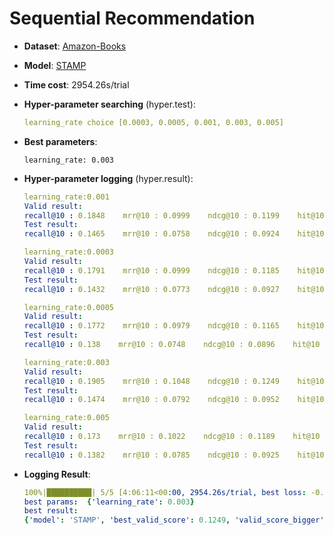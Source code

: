# Sequential Recommendation

- **Dataset**: [Amazon-Books](../../md/amazon-books_seq.md)

- **Model**: [STAMP](https://recbole.io/docs/user_guide/model/sequential/stamp.html)

- **Time cost**: 2954.26s/trial

- **Hyper-parameter searching** (hyper.test):

  ```yaml
  learning_rate choice [0.0003, 0.0005, 0.001, 0.003, 0.005]
  ```

- **Best parameters**:

  ```
  learning_rate: 0.003
  ```

- **Hyper-parameter logging** (hyper.result):

  ```yaml
  learning_rate:0.001
  Valid result:
  recall@10 : 0.1848    mrr@10 : 0.0999    ndcg@10 : 0.1199    hit@10 : 0.1848    precision@10 : 0.0185
  Test result:
  recall@10 : 0.1465    mrr@10 : 0.0758    ndcg@10 : 0.0924    hit@10 : 0.1465    precision@10 : 0.0147

  learning_rate:0.0003
  Valid result:
  recall@10 : 0.1791    mrr@10 : 0.0999    ndcg@10 : 0.1185    hit@10 : 0.1791    precision@10 : 0.0179
  Test result:
  recall@10 : 0.1432    mrr@10 : 0.0773    ndcg@10 : 0.0927    hit@10 : 0.1432    precision@10 : 0.0143

  learning_rate:0.0005
  Valid result:
  recall@10 : 0.1772    mrr@10 : 0.0979    ndcg@10 : 0.1165    hit@10 : 0.1772    precision@10 : 0.0177
  Test result:
  recall@10 : 0.138    mrr@10 : 0.0748    ndcg@10 : 0.0896    hit@10 : 0.138    precision@10 : 0.0138

  learning_rate:0.003
  Valid result:
  recall@10 : 0.1905    mrr@10 : 0.1048    ndcg@10 : 0.1249    hit@10 : 0.1905    precision@10 : 0.0191
  Test result:
  recall@10 : 0.1474    mrr@10 : 0.0792    ndcg@10 : 0.0952    hit@10 : 0.1474    precision@10 : 0.0147

  learning_rate:0.005
  Valid result:
  recall@10 : 0.173    mrr@10 : 0.1022    ndcg@10 : 0.1189    hit@10 : 0.173    precision@10 : 0.0173
  Test result:
  recall@10 : 0.1382    mrr@10 : 0.0785    ndcg@10 : 0.0925    hit@10 : 0.1382    precision@10 : 0.0138
  ```

- **Logging Result**:

  ```yaml
  100%|██████████| 5/5 [4:06:11<00:00, 2954.26s/trial, best loss: -0.1249]
  best params:  {'learning_rate': 0.003}
  best result: 
  {'model': 'STAMP', 'best_valid_score': 0.1249, 'valid_score_bigger': True, 'best_valid_result': OrderedDict([('recall@10', 0.1905), ('mrr@10', 0.1048), ('ndcg@10', 0.1249), ('hit@10', 0.1905), ('precision@10', 0.0191)]), 'test_result': OrderedDict([('recall@10', 0.1474), ('mrr@10', 0.0792), ('ndcg@10', 0.0952), ('hit@10', 0.1474), ('precision@10', 0.0147)])}
  ```
